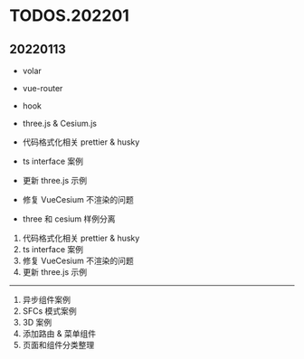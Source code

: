# TODOS.202201

## 20220113

- volar
- vue-router

- hook
- three.js & Cesium.js

- 代码格式化相关 prettier & husky
- ts interface 案例
- 更新 three.js 示例
- 修复 VueCesium 不渲染的问题
- three 和 cesium 样例分离

1. 代码格式化相关 prettier & husky
2. ts interface 案例
3. 修复 VueCesium 不渲染的问题
4. 更新 three.js 示例

---

1. 异步组件案例
2. SFCs 模式案例
3. 3D 案例
4. 添加路由 & 菜单组件
5. 页面和组件分类整理
